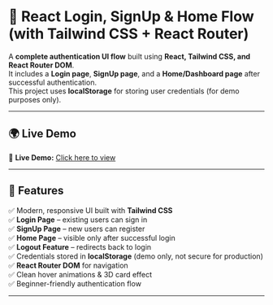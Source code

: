 # 🔐 React Login, SignUp & Home Flow (with Tailwind CSS + React Router)

A **complete authentication UI flow** built using **React, Tailwind CSS, and React Router DOM**.  
It includes a **Login page**, **SignUp page**, and a **Home/Dashboard page** after successful authentication.  
This project uses **localStorage** for storing user credentials (for demo purposes only).

---

## 🌍 Live Demo

🔗 **Live Demo:** [Click here to view](https://fresh-fruits-chi.vercel.app/)

---

## 🚀 Features

✅ Modern, responsive UI built with **Tailwind CSS**  
✅ **Login Page** – existing users can sign in  
✅ **SignUp Page** – new users can register  
✅ **Home Page** – visible only after successful login  
✅ **Logout Feature** – redirects back to login  
✅ Credentials stored in **localStorage** (demo only, not secure for production)  
✅ **React Router DOM** for navigation  
✅ Clean hover animations & 3D card effect  
✅ Beginner-friendly authentication flow  

---


